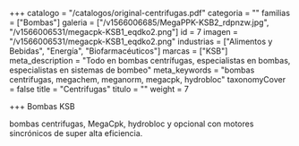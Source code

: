 +++
catalogo = "/catalogos/original-centrifugas.pdf"
categoria = ""
familias = ["Bombas"]
galeria = ["/v1566006685/MegaPPK-KSB2_rdpnzw.jpg", "/v1566006531/megacpk-KSB1_eqdko2.png"]
id = 7
imagen = "/v1566006531/megacpk-KSB1_eqdko2.png"
industrias = ["Alimentos y Bebidas", "Energía", "Biofarmacéuticos"]
marcas = ["KSB"]
meta_description = "Todo en bombas centrífugas, especialistas en bombas, especialistas en sistemas de bombeo"
meta_keywords = "bombas centrifugas, megachem, meganorm, megacpk, hydrobloc"
taxonomyCover = false
title = "Centrifugas"
titulo = ""
weight = 7

+++
Bombas KSB 

bombas centrifugas, MegaCpk, hydrobloc y opcional con motores sincrónicos de super alta eficiencia.